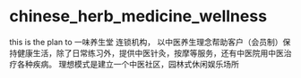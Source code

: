 # chinese_herb_medicine_wellness
this is the plan to  一味养生堂 连锁机构， 以中医养生理念帮助客户（会员制）保持健康生活，除了日常练习外，提供中医针灸，按摩等服务，还有中医院用中医治疗各种疾病。
理想模式是建立一个中医社区，园林式休闲娱乐场所
